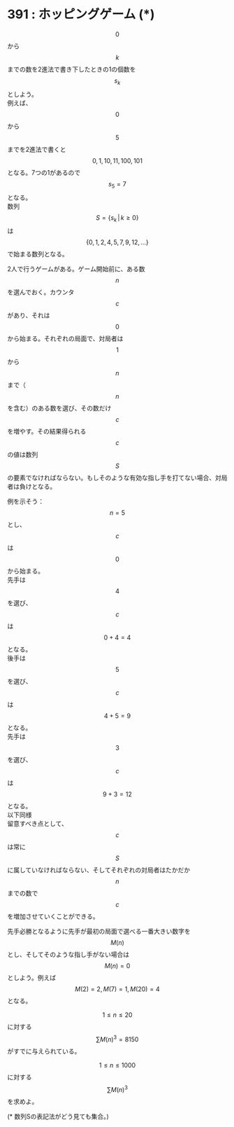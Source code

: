 # 391 : ホッピングゲーム \(\*\)

$$0$$から$$k$$までの数を2進法で書き下したときの1の個数を$$s_k$$としよう。  
 例えば、$$0$$から$$5$$までを2進法で書くと$$0, 1, 10, 11, 100, 101$$となる。7つの1があるので$$s_5 = 7$$となる。  
 数列$$S = \{s_k \, | \, k \geq 0\}$$は$$\{0, 1, 2, 4, 5, 7, 9, 12, \dots\}$$で始まる数列となる。

2人で行うゲームがある。ゲーム開始前に、ある数$$n$$を選んでおく。カウンタ$$c$$があり、それは$$0$$から始まる。それぞれの局面で、対局者は$$1$$から$$n$$まで（$$n$$を含む）のある数を選び、その数だけ$$c$$を増やす。その結果得られる$$c$$の値は数列$$S$$の要素でなければならない。もしそのような有効な指し手を打てない場合、対局者は負けとなる。

例を示そう：  
$$n = 5$$とし、$$c$$は$$0$$から始まる。  
先手は$$4$$を選び、$$c$$は$$0 + 4 = 4$$となる。  
後手は$$5$$を選び、$$c$$は$$4 + 5 = 9$$となる。  
先手は$$3$$を選び、$$c$$は$$9 + 3 = 12$$となる。  
以下同様  
留意すべき点として、$$c$$は常に$$S$$に属していなければならない、そしてそれぞれの対局者はたかだか$$n$$までの数で$$c$$を増加させていくことができる。

先手必勝となるように先手が最初の局面で選べる一番大きい数字を$$M(n)$$とし、そしてそのような指し手がない場合は$$M(n) = 0$$としよう。例えば$$M(2) = 2, M(7) = 1, M(20) = 4$$となる。

$$1 \leq n \leq 20$$に対する$$\sum M(n)^3 = 8150$$がすでに与えられている。

$$1 \leq n \leq 1000$$に対する$$\sum M(n)^3$$を求めよ。

\(\* 数列Sの表記法がどう見ても集合。\)

